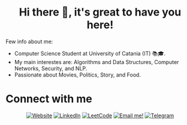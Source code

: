 <h1 align="center">Hi there 👋, it's great to have you here!<br/> </h1> 

Few info about me: 
* Computer Science Student at University of Catania (IT) 📚🎓. 
* My main interestes are: Algorithms and Data Structures, Computer Networks, Security, and NLP. 
* Passionate about Movies, Politics, Story, and Food.


# Connect with me #
<p align="center">
    <a href="https://antonioscardace.altervista.org/" target="__blank"><img alt="Website" title="Visit my Website"
            src="https://img.shields.io/badge/-Website-success?style=for-the-badge&logo=HomeAdvisor&logoColor=white" /></a>
    <a href="https://www.linkedin.com/in/antonio-scardace/" target="__blank"><img alt="LinkedIn"
            src="https://img.shields.io/badge/LinkedIn-0077B5?style=for-the-badge&logo=linkedin&logoColor=white" /></a>
    <a href="https://leetcode.com/ElephanZ/" target="__blank"><img alt="LeetCode"
            src="https://img.shields.io/badge/-LeetCode-ff8c00?style=for-the-badge&labelColor=ff8c00&logo=LeetCode&logoColor=white" /></a>
    <a href="mailto:antonio.scardace03@gmail.com" target="__blank"><img alt="Email me!"
            src="https://img.shields.io/badge/Gmail-D14836?style=for-the-badge&logo=gmail&logoColor=white" /></a>
    <a href="https://t.me/gustavo_delpane" target="__blank"><img alt="Telegram"
            src="https://img.shields.io/badge/Telegram-2CA5E0?style=for-the-badge&logo=telegram&logoColor=white" /></a>
</p>
